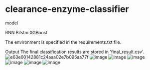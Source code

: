 # clearance-enzyme-classifier


model

RNN Bilstm XGBoost

The environment is specified in the requirements.txt file.

Output The final classification results are stored in 'final_result.csv'.
![e63e60142881c24aaa02e7b095aa77f](https://github.com/user-attachments/assets/473f2b76-cb21-415c-b7d7-1bf915fcea28)
![image](https://github.com/user-attachments/assets/e65a2dd2-8b02-4551-9317-227bf277393c)
![image](https://github.com/user-attachments/assets/80ef5596-4843-4c6b-acf5-0cb2b5875b06)
![image](https://github.com/user-attachments/assets/58778015-3262-48df-90fb-d9f6950f581c)
![image](https://github.com/user-attachments/assets/fd96f4c9-0708-41b9-bbf4-4de621adf3ba)
![image](https://github.com/user-attachments/assets/d2b15252-a1f0-436d-84c8-b66b80ef9e3c)
![image](https://github.com/user-attachments/assets/d4151cf4-54ac-4171-b104-df7680257443)
